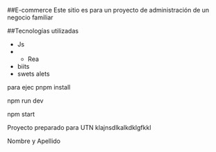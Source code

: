
##E-commerce
Este sitio es para un proyecto de administración de un negocio familiar

##Tecnologías utilizadas
- Js
- - Rea
- biits
- swets alets

para ejec
pnpm install 

npm run dev

npm start


Proyecto preparado para UTN klajnsdlkalkdklgfkkl

Nombre y Apellido